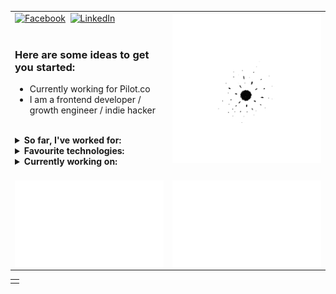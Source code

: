 
<table>
<tr>
<td width="50%"><a href="https://www.facebook.com/dawid.nawrocki86"><img src="https://img.shields.io/badge/facebook-%2323435f.svg?&style=for-the-badge&logo=facebook&logoColor=white" alt="Facebook" /></a>&nbsp;
<!-- <a href="https://youtube.com/uideveloper"><img src="https://img.shields.io/badge/youtube-%23E4405F.svg?&style=for-the-badge&logo=youtube&logoColor=white" alt="Instagram" /></a>&nbsp; -->
<a href="https://www.linkedin.com/in/dawid-nawrocki/"><img src="https://img.shields.io/badge/linkedin-%2323435f.svg?&style=for-the-badge&logo=linkedin&logoColor=white" alt="LinkedIn" /></a>&nbsp;
<br><br>
<h3>Here are some ideas to get you started:</h3>

- Currently working for Pilot.co
- I am a frontend developer / growth engineer / indie hacker
<br><br>
<details>
    <summary><b>So far, I've worked for:</b></summary>

- Upwork
- Netguru
- Ziflow
- Pilot.co

</details>
<details>
    <summary><b>Favourite technologies:</b></summary>

- JavaScript / TypeScript / Node
- React.js/Next.js/Vue.js
- Tailwind

</details>
<details>
    <summary><b>Currently working on:</b></summary>

- YouTube Channel

</details>

<td>  <img width="470" alt="GIF" src="https://github.com/ui-d/ui-d/blob/main/transparent-anim.gif?raw=true" /></td>

</td>

</tr>

<tr>
<td>
<br><img align="left" src="https://raw.githubusercontent.com/ui-d/stats/5ed16d30a8a675f66f2336802f694047d3f87e4f/generated/overview.svg"><br></td>

<td><br><img align="right" src="https://raw.githubusercontent.com/ui-d/stats/5ed16d30a8a675f66f2336802f694047d3f87e4f/generated/languages.svg"><br></td>

</tr>

</table>

<table><tr><td>
